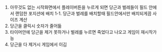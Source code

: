 1. 아무것도 없는 시작화면에서 플레이버튼을 누르게 되면 당근과 벌레들이 필드 안에서 랜덤한 포지션에 배치
1-1. 당근과 벌레를 배치할때 필드안에서만 배치되게끔 사이즈 계산 
2. 당근을 클릭시 숫자가 줄어듦
3. 타이머안에 당근을 제거 못하거나 벌레를 누르면 죽었다고 나오고 게임이 재시작가능
4. 당근을 다 제거시 게임에서 이김
